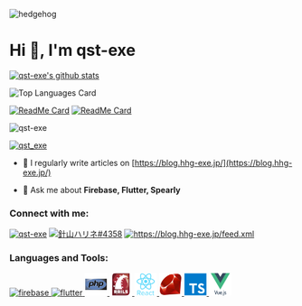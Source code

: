 ![hedgehog](https://user-images.githubusercontent.com/7909367/189424994-981ca359-15e4-4065-b3a7-c3f2991d9f1e.jpg)

<h1>Hi 👋, I'm qst-exe</h1>

[![qst-exe's github stats](https://github-readme-stats.vercel.app/api?username=qst-exe&show_icons=true&count_private=true&theme=flag-india)](https://github.com/qst-exe "qst-exe's github stats")

![Top Languages Card](https://github-readme-stats.vercel.app/api/top-langs/?username=qst-exe&count_private=true&theme=flag-india&layout=compact)


[![ReadMe Card](https://github-readme-stats.vercel.app/api/pin/?username=qst-exe&repo=spearly_flutter&show_owner=true)](https://github.com/qst-exe/spearly_flutter)
[![ReadMe Card](https://github-readme-stats.vercel.app/api/pin/?username=qst-exe&repo=flutter-firebase-cd&show_owner=true)](https://github.com/qst-exe/flutter-firebase-cd)

<p align="left"> <img src="https://komarev.com/ghpvc/?username=qst-exe&label=Profile%20views&color=0e75b6&style=flat" alt="qst-exe" /> </p>

<p align="left"> <a href="https://twitter.com/qst_exe" target="blank"><img src="https://img.shields.io/twitter/follow/qst_exe?logo=twitter&style=for-the-badge" alt="qst_exe" /></a> </p>

- 📝 I regularly write articles on [https://blog.hhg-exe.jp/](https://blog.hhg-exe.jp/)

- 💬 Ask me about **Firebase, Flutter, Spearly**


<h3 align="left">Connect with me:</h3>
<p align="left">
<a href="https://twitter.com/qst-exe" target="blank"><img align="center" src="https://raw.githubusercontent.com/rahuldkjain/github-profile-readme-generator/master/src/images/icons/Social/twitter.svg" alt="qst-exe" height="30" width="40" /></a>
<a href="https://discord.gg/針山ハリネ#4358" target="blank"><img align="center" src="https://raw.githubusercontent.com/rahuldkjain/github-profile-readme-generator/master/src/images/icons/Social/discord.svg" alt="針山ハリネ#4358" height="30" width="40" /></a>
<a href="/https://blog.hhg-exe.jp/feed.xml" target="blank"><img align="center" src="https://raw.githubusercontent.com/rahuldkjain/github-profile-readme-generator/master/src/images/icons/Social/rss.svg" alt="https://blog.hhg-exe.jp/feed.xml" height="30" width="40" /></a>
</p>

<h3 align="left">Languages and Tools:</h3>
<p align="left"> <a href="https://firebase.google.com/" target="_blank" rel="noreferrer"> <img src="https://www.vectorlogo.zone/logos/firebase/firebase-icon.svg" alt="firebase" width="40" height="40"/> </a> <a href="https://flutter.dev" target="_blank" rel="noreferrer"> <img src="https://www.vectorlogo.zone/logos/flutterio/flutterio-icon.svg" alt="flutter" width="40" height="40"/> </a> <a href="https://www.php.net" target="_blank" rel="noreferrer"> <img src="https://raw.githubusercontent.com/devicons/devicon/master/icons/php/php-original.svg" alt="php" width="40" height="40"/> </a> <a href="https://rubyonrails.org" target="_blank" rel="noreferrer"> <img src="https://raw.githubusercontent.com/devicons/devicon/master/icons/rails/rails-original-wordmark.svg" alt="rails" width="40" height="40"/> </a> <a href="https://reactjs.org/" target="_blank" rel="noreferrer"> <img src="https://raw.githubusercontent.com/devicons/devicon/master/icons/react/react-original-wordmark.svg" alt="react" width="40" height="40"/> </a> <a href="https://www.ruby-lang.org/en/" target="_blank" rel="noreferrer"> <img src="https://raw.githubusercontent.com/devicons/devicon/master/icons/ruby/ruby-original.svg" alt="ruby" width="40" height="40"/> </a> <a href="https://www.typescriptlang.org/" target="_blank" rel="noreferrer"> <img src="https://raw.githubusercontent.com/devicons/devicon/master/icons/typescript/typescript-original.svg" alt="typescript" width="40" height="40"/> </a> <a href="https://vuejs.org/" target="_blank" rel="noreferrer"> <img src="https://raw.githubusercontent.com/devicons/devicon/master/icons/vuejs/vuejs-original-wordmark.svg" alt="vuejs" width="40" height="40"/> </a> </p>

<!--
**qst-exe/qst-exe** is a ✨ _special_ ✨ repository because its `README.md` (this file) appears on your GitHub profile.

Here are some ideas to get you started:

- 🔭 I’m currently working on ...
- 🌱 I’m currently learning ...
- 👯 I’m looking to collaborate on ...
- 🤔 I’m looking for help with ...
- 💬 Ask me about ...
- 📫 How to reach me: ...
- 😄 Pronouns: ...
- ⚡ Fun fact: ...
-->
